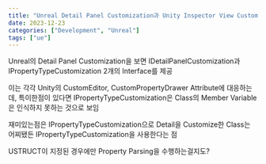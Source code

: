 ```yaml
---
title: "Unreal Detail Panel Customization과 Unity Inspector View Customization"
date: 2023-12-23
categories: ["Development", "Unreal"]
tags: ["ue"]
---
```

Unreal의 Detail Panel Customization을 보면 IDetailPanelCustomization과 IPropertyTypeCustomization 2개의 Interface를 제공

이는 각각 Unity의 CustomEditor, CustomPropertyDrawer Attribute에 대응하는데, 특이한점이 있다면 IPropertyTypeCustomization은 Class의 Member Variable은 인식하지 못하는 것으로 보임

재미있는점은 IPropertyTypeCustomization으로 Detail을 Customize한 Class는 어찌됐든 IPropertyTypeCustomization을 사용한다는 점

USTRUCT이 지정된 경우에만 Property Parsing을 수행하는걸지도?